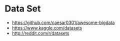 # Data Set
* https://github.com/caesar0301/awesome-bigdata
* https://www.kaggle.com/datasets
* http://reddit.com/r/datasets
